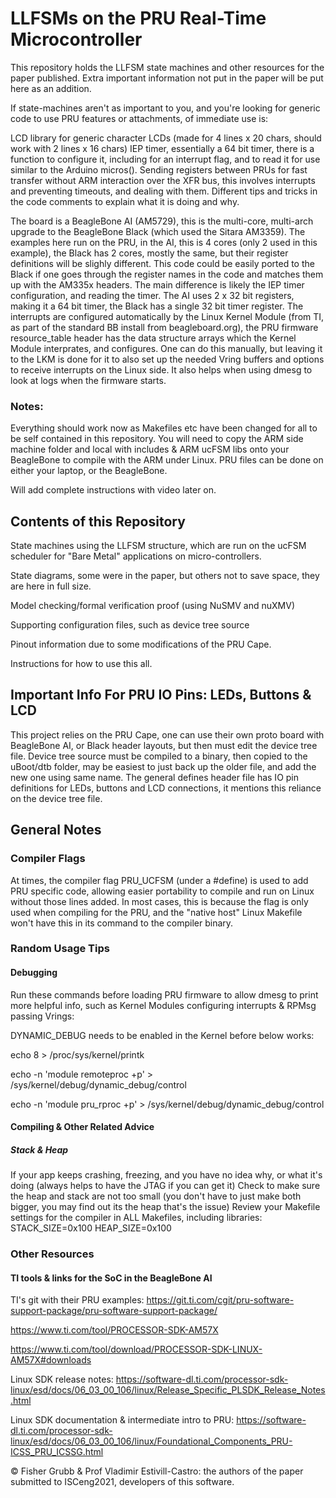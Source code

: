 # LLFSMs on the PRU Real-Time Microcontroller

This repository holds the LLFSM state machines and other resources for the paper published.
Extra important information not put in the paper will be put here as an addition.

If state-machines aren't as important to you, and you're looking for generic code to use PRU features or attachments, of immediate use is:

LCD library for generic character LCDs (made for 4 lines x 20 chars, should work with 2 lines x 16 chars)
IEP timer, essentially a 64 bit timer, there is a function to configure it, including for an interrupt flag, and to read it for use similar to the Arduino micros().
Sending registers between PRUs for fast transfer without ARM interaction over the XFR bus, this involves interrupts and preventing timeouts, and dealing with them.
Different tips and tricks in the code comments to explain what it is doing and why.

The board is a BeagleBone AI (AM5729), this is the multi-core, multi-arch upgrade to the BeagleBone Black (which used the Sitara AM3359).
The examples here run on the PRU, in the AI, this is 4 cores (only 2 used in this example), the Black has 2 cores, mostly the same, but their register definitions will be slighly different.
This code could be easily ported to the Black if one goes through the register names in the code and matches them up with the AM335x headers.
The main difference is likely the IEP timer configuration, and reading the timer.  The AI uses 2 x 32 bit registers, making it a 64 bit timer, the Black has a single 32 bit timer register.
The interrupts are configured automatically by the Linux Kernel Module (from TI, as part of the standard BB install from beagleboard.org), the PRU firmware resource_table header has the data structure arrays which the Kernel Module interprates, and configures.  One can do this manually, but leaving it to the LKM is done for it to also set up the needed Vring buffers and options to receive interrupts on the Linux side.  It also helps when using dmesg to look at logs when the firmware starts.

### Notes:
Everything should work now as Makefiles etc have been changed for all to be self contained in this repository.  You will need to copy the ARM side machine folder and local with includes & ARM ucFSM libs onto your BeagleBone to compile with the ARM under Linux.  PRU files can be done on either your laptop, or the BeagleBone.

Will add complete instructions with video later on.

## Contents of this Repository
State machines using the LLFSM structure, which are run on the ucFSM scheduler for "Bare Metal" applications on micro-controllers.

State diagrams, some were in the paper, but others not to save space, they are here in full size.

Model checking/formal verification proof (using NuSMV and nuXMV)

Supporting configuration files, such as device tree source

Pinout information due to some modifications of the PRU Cape.

Instructions for how to use this all.

## Important Info For PRU IO Pins: LEDs, Buttons & LCD
This project relies on the PRU Cape, one can use their own proto board with BeagleBone AI, or Black header layouts, but then must edit the device tree file.
Device tree source must be compiled to a binary, then copied to the uBoot/dtb folder, may be easiest to just back up the older file, and add the new one using same name.
The general defines header file has IO pin definitions for LEDs, buttons and LCD connections, it mentions this reliance on the device tree file.

## General Notes
### Compiler Flags
At times, the compiler flag PRU_UCFSM (under a #define) is used to add PRU specific code, allowing easier portability to compile and run on Linux without those lines added.  In most cases, this is because the flag is only used when compiling for the PRU, and the "native host" Linux Makefile won't have this in its command to the compiler binary.

### Random Usage Tips
#### Debugging
Run these commands before loading PRU firmware to allow dmesg to print more helpful info, such as Kernel Modules configuring interrupts & RPMsg passing Vrings:

DYNAMIC_DEBUG needs to be enabled in the Kernel before below works:

echo 8 > /proc/sys/kernel/printk

echo -n 'module remoteproc +p' > /sys/kernel/debug/dynamic_debug/control

echo -n 'module pru_rproc +p' > /sys/kernel/debug/dynamic_debug/control

#### Compiling & Other Related Advice
##### Stack & Heap
If your app keeps crashing, freezing, and you have no idea why, or what it's doing (always helps to have the JTAG if you can get it)
Check to make sure the heap and stack are not too small (you don't have to just make both bigger, you may find out its the heap that's the issue)
Review your Makefile settings for the compiler in ALL Makefiles, including libraries:
STACK_SIZE=0x100
HEAP_SIZE=0x100

### Other Resources


#### TI tools & links for the SoC in the BeagleBone AI
TI's git with their PRU examples: https://git.ti.com/cgit/pru-software-support-package/pru-software-support-package/

https://www.ti.com/tool/PROCESSOR-SDK-AM57X

https://www.ti.com/tool/download/PROCESSOR-SDK-LINUX-AM57X#downloads

Linux SDK release notes:
https://software-dl.ti.com/processor-sdk-linux/esd/docs/06_03_00_106/linux/Release_Specific_PLSDK_Release_Notes.html

Linux SDK documentation & intermediate intro to PRU:
https://software-dl.ti.com/processor-sdk-linux/esd/docs/06_03_00_106/linux/Foundational_Components_PRU-ICSS_PRU_ICSSG.html

&copy; Fisher Grubb & Prof Vladimir Estivill-Castro: the authors of the paper submitted to ISCeng2021, developers of this software.
